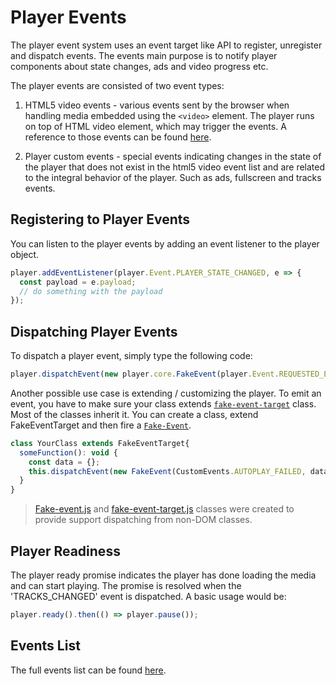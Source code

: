 # Player Events
The player event system uses an event target like API to register, unregister and dispatch events. The events main purpose is to notify player components about state changes, ads and video progress etc.

The player events are consisted of two event types:

 1. HTML5 video events - various events sent by the browser when handling media embedded using the `<video>` element. The player runs on top of HTML video element, which may trigger the events. A reference to those events can be found [here](https://developer.mozilla.org/en-US/docs/Web/Guide/Events/Media_events).

 2. Player custom events - special events indicating changes in the state of the player that does not exist in the html5 video event list and are related to the integral behavior of the player. Such as ads, fullscreen and tracks events.

## Registering to Player Events

You can listen to the player events by adding an event listener to the player object.

```javascript
player.addEventListener(player.Event.PLAYER_STATE_CHANGED, e => {
  const payload = e.payload;
  // do something with the payload
});
```

## Dispatching Player Events

To dispatch a player event, simply type the following code:
```javascript
player.dispatchEvent(new player.core.FakeEvent(player.Event.REQUESTED_ENTER_FULLSCREEN, optionalData));
```

Another possible use case is extending / customizing the player.
To emit an event, you have to make sure your class extends [`fake-event-target`](../src/event/fake-event-target.js) class. Most of the classes inherit it. You can create a class, extend FakeEventTarget and then fire a [`Fake-Event`](../src/event/fake-event.js).

```javascript
class YourClass extends FakeEventTarget{
  someFunction(): void {
    const data = {};
    this.dispatchEvent(new FakeEvent(CustomEvents.AUTOPLAY_FAILED, data))
  }
}
```
> [Fake-event.js](../src/event/fake-event.js) and [fake-event-target.js](../src/event/fake-event-target.js) classes were created to provide support dispatching from non-DOM classes.

## Player Readiness
The player ready promise indicates the player has done loading the media and can start playing. The promise is resolved when the 'TRACKS_CHANGED' event is dispatched.
A basic usage would be:

```javascript
player.ready().then(() => player.pause());
```

## Events List
The full events list can be found [here](../src/event/events.js).
